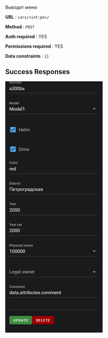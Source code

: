 Выводит меню

**URL** : `cars/<int:pk>/`

**Method** : `POST`

**Auth required** : YES

**Permissions required** : YES

**Data constraints** : `{}`

## Success Responses

![Alt text](car_update.png)